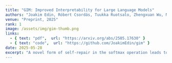 ```yaml
---
title: "GIM: Improved Interpretability for Large Language Models"
authors: "Joakim Edin, Róbert Csordás, Tuukka Ruotsalo, Zhengxuan Wu, Maria Maistro, Jing Huang, Lars Maaløe, Casper L. Christensen"
venue: "Preprint, 2025"
rank: 1
image: /assets/img/gim-thumb.png
links:
  - { text: "pdf",  url: "https://arxiv.org/abs/2505.17630" }
  - { text: "code",  url: "https://github.com/JoakimEdin/gim" }
date: 2025-05-28
excerpt: "A novel form of self-repair in the softmax operation leads to flaws in pertubation and gradient based attribution methods. GIM (gradient interaction modification) is a new method that alleviates many existing issues with gradient-based attribution methods and achieves state-of-the-art on multiple benchmarks.
---
```

